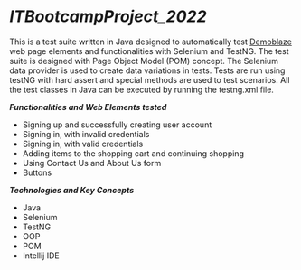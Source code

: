 # ***ITBootcampProject_2022***

This is a test suite written in Java designed to automatically test [Demoblaze](https://www.demoblaze.com/cart.html) web page elements and 
functionalities with Selenium and TestNG. The test suite is designed with Page Object Model (POM) concept. 
The Selenium data provider is used to create data variations in tests.
Tests are run using testNG with hard assert and special methods are used to test scenarios. 
All the test classes in Java can be executed by running the testng.xml file.

***Functionalities and Web Elements tested***

- Signing up and successfully creating user account
- Signing in, with invalid credentials
- Signing in, with valid credentials
- Adding items to the shopping cart and continuing shopping
- Using Contact Us and About Us form
- Buttons

***Technologies and Key Concepts***

- Java
- Selenium
- TestNG
- OOP
- POM
- Intellij IDE
